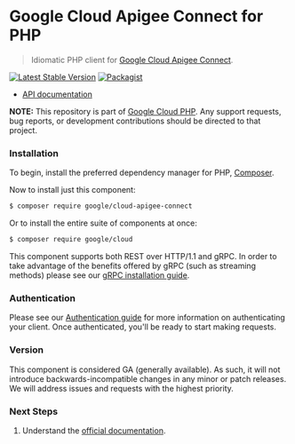 # Google Cloud Apigee Connect for PHP

> Idiomatic PHP client for [Google Cloud Apigee Connect](https://cloud.google.com/apigee).

[![Latest Stable Version](https://poser.pugx.org/google/cloud-apigee-connect/v/stable)](https://packagist.org/packages/google/cloud-apigee-connect) [![Packagist](https://img.shields.io/packagist/dm/google/cloud-apigee-connect.svg)](https://packagist.org/packages/google/cloud-apigee-connect)

* [API documentation](http://googleapis.github.io/google-cloud-php/#/docs/cloud-apigee-connect/latest/apigeeconnect/readme)

**NOTE:** This repository is part of [Google Cloud PHP](https://github.com/googleapis/google-cloud-php). Any
support requests, bug reports, or development contributions should be directed to
that project.

### Installation

To begin, install the preferred dependency manager for PHP, [Composer](https://getcomposer.org/).

Now to install just this component:

```sh
$ composer require google/cloud-apigee-connect
```

Or to install the entire suite of components at once:

```sh
$ composer require google/cloud
```

This component supports both REST over HTTP/1.1 and gRPC. In order to take advantage of the benefits offered by gRPC (such as streaming methods)
please see our [gRPC installation guide](https://cloud.google.com/php/grpc).

### Authentication

Please see our [Authentication guide](https://github.com/googleapis/google-cloud-php/blob/main/AUTHENTICATION.md) for more information
on authenticating your client. Once authenticated, you'll be ready to start making requests.


### Version

This component is considered GA (generally available). As such, it will not introduce backwards-incompatible changes in
any minor or patch releases. We will address issues and requests with the highest priority.

### Next Steps

1. Understand the [official documentation](https://cloud.google.com/apigee/docs).
